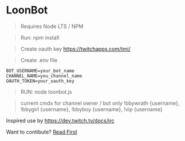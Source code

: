 # LoonBot

> Requires Node LTS / NPM

> Run: npm install

> Create oauth key https://twitchapps.com/tmi/

> Create .env file
```
BOT_USERNAME=your_bot_name
CHANNEL_NAME=you_channel_name
OAUTH_TOKEN=your_oauth_key
```


> RUN: node loonbot.js


> current cmds for channel owner / bot only
> !bbywrath {username},
> !bbygirl {username},
> !bbyboy {username},
> !vip {username}

Inspired use by https://dev.twitch.tv/docs/irc

Want to contibute? [Read First](https://github.com/GingaWRATH/LoonBot/blob/master/CONTRIBUTING.md)
